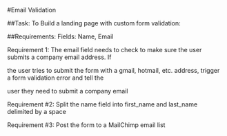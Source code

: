 #Email Validation

##Task:
To Build a landing page with custom form validation:

##Requirements:
Fields: Name, Email

Requirement 1: The email field needs to check to make sure the user submits a company email address. If 

the user tries to submit the form with a gmail, hotmail, etc. address, trigger a form validation error and tell the 

user they need to submit a company email


Requirement #2: Split the name field into first_name and last_name delimited by a space


Requirement #3: Post the form to a MailChimp email list